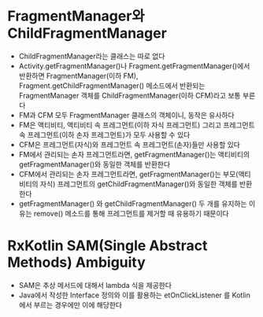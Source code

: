 # FragmentManager와 ChildFragmentManager
* ChildFragmentManager라는 클래스는 따로 없다
* Activity.getFragmentManager()나 Fragment.getFragmentManager()에서 반환하면 FragmentManager(이하 FM), Fragment.getChildFragmentManager() 메소드에서 반환되는 FragmentManager 객체를 ChildFragmentManager(이하 CFM)라고 보통 부른다
* FM과 CFM 모두 FragmentManager 클래스의 객체이니, 동작은 유사하다
* FM은 액티비티, 액티비티 속 프레그먼트(이하 자식 프레그먼트) 그리고 프레그먼트 속 프레그먼트(이하 손자 프레그먼트)가 모두 사용할 수 있다
* CFM은 프레그먼트(자식)와 프레그먼트 속 프레그먼트(손자)들만 사용할 있다
* FM에서 관리되는 손자 프레그먼트라면, getFragmentManager()는 액티비티의 getFragmentManager()와 동일한 객체를 반환한다
* CFM에서 관리되는 손자 프레그먼트라면, getFragmentManager()는 부모(액티비티의 자식) 프레그먼트의 getChildFragmentManager()와 동일한 객체를 반환한다
* getFragmentManager() 와 getChildFragmentManager() 두 개를 유지하는 이유는 remove() 메소드를 통해 프레그먼트를 제거할 때 유용하기 때문이다

# RxKotlin SAM(Single Abstract Methods) Ambiguity
* SAM은 추상 메서드에 대해서 lambda 식을 제공한다
* Java에서 작성한 Interface 정의와 이를 활용하는 etOnClickListener 를 Kotlin 에서 부르는 경우에만 이에 해당한다

